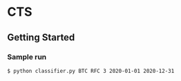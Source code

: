 # CTS

## Getting Started

### Sample run

```bash
$ python classifier.py BTC RFC 3 2020-01-01 2020-12-31
```